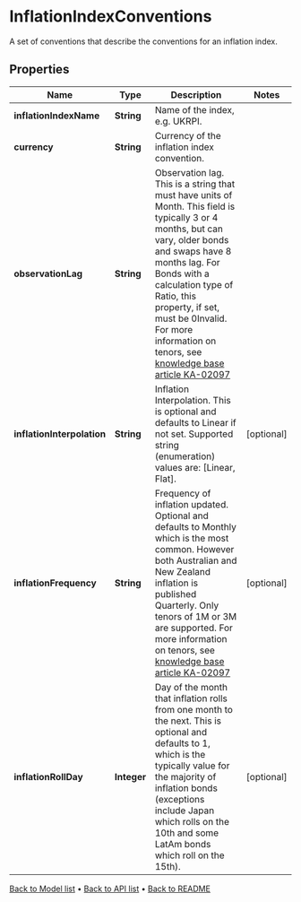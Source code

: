 

# InflationIndexConventions

A set of conventions that describe the conventions for an inflation index.

## Properties

| Name | Type | Description | Notes |
|------------ | ------------- | ------------- | -------------|
|**inflationIndexName** | **String** | Name of the index, e.g. UKRPI. |  |
|**currency** | **String** | Currency of the inflation index convention. |  |
|**observationLag** | **String** | Observation lag. This is a string that must have units of Month.  This field is typically 3 or 4 months, but can vary, older bonds and swaps have 8 months lag.  For Bonds with a calculation type of Ratio, this property, if set, must be 0Invalid.    For more information on tenors, see [knowledge base article KA-02097](https://support.lusid.com/knowledgebase/article/KA-02097) |  |
|**inflationInterpolation** | **String** | Inflation Interpolation. This is optional and defaults to Linear if not set.    Supported string (enumeration) values are: [Linear, Flat]. |  [optional] |
|**inflationFrequency** | **String** | Frequency of inflation updated. Optional and defaults to Monthly which is the most common.  However both Australian and New Zealand inflation is published Quarterly. Only tenors of 1M or 3M are supported.    For more information on tenors, see [knowledge base article KA-02097](https://support.lusid.com/knowledgebase/article/KA-02097) |  [optional] |
|**inflationRollDay** | **Integer** | Day of the month that inflation rolls from one month to the next. This is optional and defaults to 1, which is  the typically value for the majority of inflation bonds (exceptions include Japan which rolls on the 10th  and some LatAm bonds which roll on the 15th). |  [optional] |



[Back to Model list](../README.md#documentation-for-models) &#8226; [Back to API list](../README.md#documentation-for-api-endpoints) &#8226; [Back to README](../README.md)


